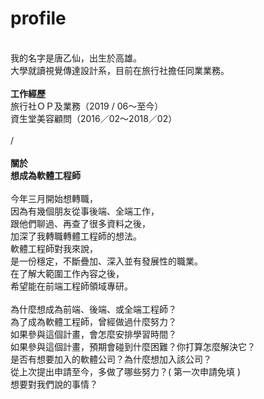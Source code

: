 # profile

<br>
我的名字是唐乙仙，出生於高雄。<br>
大學就讀視覺傳達設計系，目前在旅行社擔任同業業務。<br>
<br>
<b>工作經歷</b><br>
旅行社ＯＰ及業務（2019 / 06～至今）<br>
資生堂美容顧問（2016／02～2018／02）<br>
<br>
/<br>
<br>
<b>關於</b><br>
<b>想成為軟體工程師</b><br>
<br>
今年三月開始想轉職，<br>
因為有幾個朋友從事後端、全端工作，<br>
跟他們聊過、再查了很多資料之後，<br>
加深了我轉職轉體工程師的想法。<br>
軟體工程師對我來說，<br>
是一份穩定，不斷疊加、深入並有發展性的職業。<br>
在了解大範圍工作內容之後，<br>
希望能在前端工程師領域專研。<br>
<br>
為什麼想成為前端、後端、或全端工程師？<br>
為了成為軟體工程師，曾經做過什麼努力？<br>
如果參與這個計畫，會怎麼安排學習時間？<br>
如果參與這個計畫，預期會碰到什麼困難？你打算怎麼解決它？<br>
是否有想要加入的軟體公司？為什麼想加入該公司？<br>
從上次提出申請至今，多做了哪些努力？( 第一次申請免填 )<br>
想要對我們說的事情？<br>

